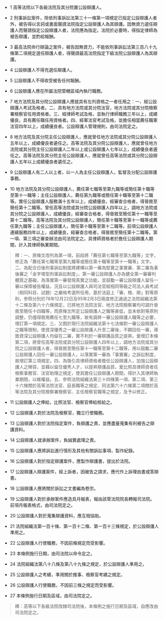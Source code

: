 * 1 高等法院以下各級法院及其分院置公設辯護人。

* 2 刑事訴訟案件，除依刑事訴訟法第三十一條第一項規定已指定公設辯護人者外，被告得以言詞或書面聲請法院指定公設辯護人為其辯護。因無資力選任辯護人而聲請指定公設辯護人者，法院應為指定。法院於必要時，得指定律師為被告辯護，並酌給報酬。

* 3 最高法院命行辯論之案件，被告因無資力，不能依刑事訴訟法第三百八十九條第二項規定選任辯護人者，得聲請最高法院指定下級法院公設辯護人為其辯護。

* 4 公設辯護人不得充選任辯護人。

* 5 公設辯護人不得收受被告任何報酬。

* 6 公設辯護人應在所屬法院管轄區域內執行職務。

* 7 地方法院及其分院公設辯護人應就具有左列資格之一者任用之：一、經公設辯護人考試及格者。二、具有地方法院或其分院法官，地方法院或其分院檢察署檢察官任用資格者。三、經律師考試及格，並執行律師職務三年以上，成績優良，具有薦任職任用資格者。四、經軍法官考試及格，並擔任相當薦任職軍法官四年以上，成績優良者。公設辯護人管理規則，由司法院定之。

* 8 地方法院及其分院主任公設辯護人，應就曾任地方法院或其分院公設辯護人五年以上，成績優良者遴任之。高等法院及其分院公設辯護人，應就曾任地方法院或其分院主任公設辯護人二年以上或公設辯護人七年以上，成績優良者遴任之。高等法院及其分院主任公設辯護人，應就曾任高等法院或其分院公設辯護人五年以上成績優良者遴任之。

* 9 公設辯護人有二人以上者，以一人為主任公設辯護人，監督及分配公設辯護事務。

* 10 地方法院及其分院公設辯護人，薦任第七職等至第九職等或簡任第十職等至第十一職等；主任公設辯護人，薦任第九職等或簡任第十職等至第十二職等。實任公設辯護人服務滿十五年以上，成績優良，經審查合格者，得晉敘至簡任第十二職等。曾任高等法院或其分院公設辯護人四年以上，調地方法院或其分院之公設辯護人，成績優良，經審查合格者，得晉敘至簡任第十一職等至第十二職等。高等法院及其分院公設辯護人，簡任第十職等至第十一職等或薦任第九職等；主任公設辯護人，簡任第十職等至第十二職等。前項公設辯護人連續服務四年以上，成績優良，經審查合格者，得晉敘至簡任第十二職等。第一項、第三項之審查辦法由司法院定之。具律師資格者於擔任公設辯護人期間，計入其律師執業期間。

> 釋：一、原條文改列為第一項，前段將「薦任第七職等至第九職等」文字，修正為「薦任第七職等至第九職等或簡任第十職等至第十一職等」文字。二、為配合日後刑事訴訟制度將建構以第一審為堅實之事實審、第二審為事後審之「金字塔型刑事訴訟制度」，第一審公設辯護人亦為健全第一審審判體質之基礙，為落實第一審發現真實之功能，並鼓勵一審公設辯護人留任一審以保障被告權益，況且以公設辯護人與司法官經相同等級之司法人員考試（相同科目、試題）之嚴格考選所任用，基於法庭上「審、檢、辯」對等原則，參照分別於78年12月22日及95年2月3日兩度修正通過之法院組織法第十二條及第六十六條規定，已將地方法院法官、地方法院檢察署均可調升晉敘至簡任十四職等，而原條文所定公設辯護人之職等甚低，並未依對等原則調整，仍僅得敘用薦任七至九職等，故有調昇一審公設辯護人職等之必要，增訂第一項規定。三、又囿於現行法院組織法第十七法條對一審公設辯護人之職等限制，使資深優秀之一審公設辯護人升至二審後，不願回任一審，導致資深公設辯護人均留在二審，實不利於一審辯護品質之提昇。爰增訂本條第二項，將曾任高等法院或其分院公設辯護人四年以上，調地方法院或其分院之公設辯護人者，得晉敘至簡任第十一職等至第十二職等，用以鼓勵二審公設辯護人回任一審公設辯護人，以落實第一審為「事實審」之訴訟制度，故增訂第三項規定。四、為吸引具律師資格者擔任公設辯護人，加強公設辯護人之陣容，並藉以留住優秀人才，以提昇辯護品質，爰比照具律師資者任檢察事務官、法官助理之規定，使其擔任公設辯護人期間，得計入其律師執業期間，以維權益。五、參照法院組織法第三十四條第一項、第二項、第三十六條關於高等法院法官、庭長職等之規定、同法第六十六條第二項關於高等法院及其分院檢察署檢察官、主任檢察官職等之規定，及予以修正。

* 11 公設辯護人之俸給，比照法官、檢察官俸給核給之。

* 12 公設辯護人對於法院及檢察官，獨立行使職務。

* 13 公設辯護人對於法院指定案件，負辯護之責，並應盡量蒐集有利被告之辯護資料。

* 14 公設辯護人就承辦案件，負誠實處理之責。

* 15 公設辯護人應將訴訟進行情形及其他有關訴訟事項，製作紀錄。

* 16 公設辯護人對於指定辯護案件，應製作辯護書，提出於法院。

* 17 公設辯護人辯護案件，經上訴者，因被告之請求，應代作上訴理由書或答辯書。

* 18 公設辯護人應將關於訴訟之文書編為卷宗。

* 19 公設辯護人對於承辦案件應造具月報表，報由該管法院院長轉報司法院。前項月報表格式，由司法院定之。

* 20 公設辯護人對於蒐集辯護資料，應互相協助。

* 21 法院組織法第一百十條、第一百十二條、第一百十三條規定，於公設辯護人準用之。

* 22 公設辯護人行使職務，不因前條規定而受影響。

* 23 本條例施行日期，由司法院以命令定之。

* 24 法院組織法第八十八條及第八十九條之規定，於公設辯護人準用之。

* 25 公設辯護人之考績，準用關於推事、檢察官考績之規定。

* 26 公設辯護人行使職務，不因前三條之規定而受影響。

* 27 本條例施行日期及區域，由司法院定之。

> 釋：高等以下各級法院改隸司法院後，本條例之施行日期及區域，自應改由司法院定之。

